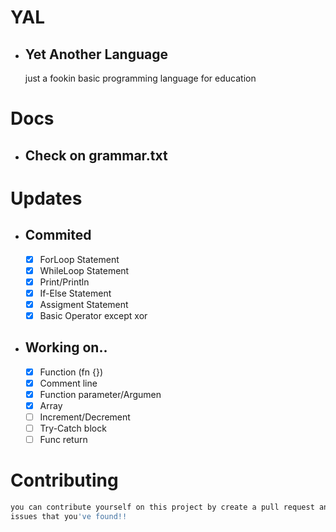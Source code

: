 # YAL
  - ## Yet Another Language
    just a fookin basic programming language for education

# Docs
  - ## Check on grammar.txt

# Updates

- ## Commited
  - [X] ForLoop Statement
  - [X] WhileLoop Statement
  - [X] Print/Println
  - [X] If-Else Statement
  - [X] Assigment Statement
  - [X] Basic Operator except xor
- ## Working on..
  - [X] Function (fn {})
  - [X] Comment line
  - [X] Function parameter/Argumen
  - [X] Array
  - [ ] Increment/Decrement
  - [ ] Try-Catch block
  - [ ] Func return

# Contributing
  ```bash
  you can contribute yourself on this project by create a pull request and also mention an
  issues that you've found!!
  ```
